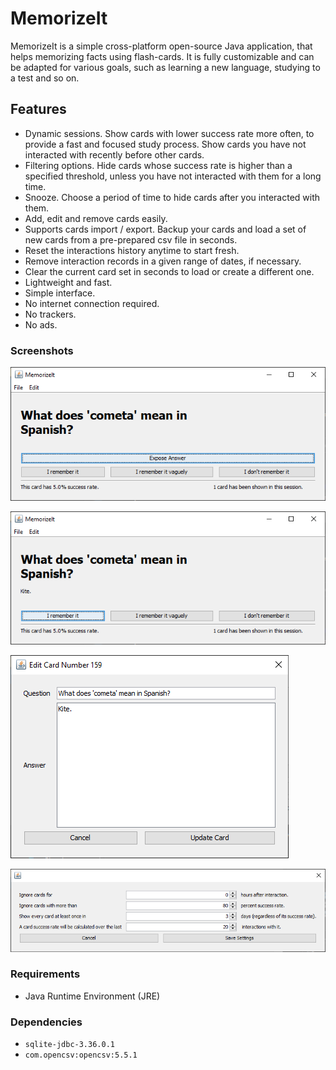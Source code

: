 # MemorizeIt

MemorizeIt is a simple cross-platform open-source Java application, that helps memorizing facts using flash-cards. It is fully customizable and can be adapted for various goals, such as learning a new language, studying to a test and so on.

## Features

* Dynamic sessions. Show cards with lower success rate more often, to provide a fast and focused study process. Show cards you have not interacted with recently before other cards.
* Filtering options. Hide cards whose success rate is higher than a specified threshold, unless you have not interacted with them for a long time.
* Snooze. Choose a period of time to hide cards after you interacted with them.
* Add, edit and remove cards easily.
* Supports cards import / export. Backup your cards and load a set of new cards from a pre-prepared csv file in seconds.
* Reset the interactions history anytime to start fresh.
* Remove interaction records in a given range of dates, if necessary.
* Clear the current card set in seconds to load or create a different one.
* Lightweight and fast.
* Simple interface.
* No internet connection required.
* No trackers.
* No ads.

### Screenshots

![1](readme.assets/1.png)

![2](readme.assets/2.png)

![4](readme.assets/4.png)

![3](readme.assets/3.png)

### Requirements

* Java Runtime Environment (JRE)

### Dependencies

* `sqlite-jdbc-3.36.0.1`
* `com.opencsv:opencsv:5.5.1`

